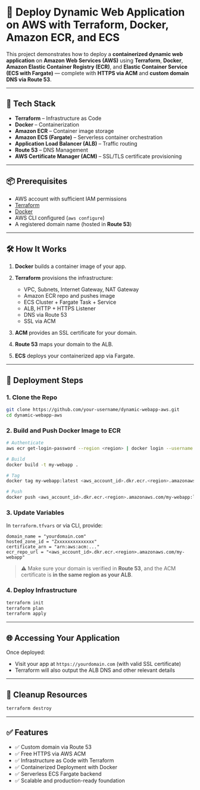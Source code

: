 # 🚀 Deploy Dynamic Web Application on AWS with Terraform, Docker, Amazon ECR, and ECS

This project demonstrates how to deploy a **containerized dynamic web application** on **Amazon Web Services (AWS)** using **Terraform**, **Docker**, **Amazon Elastic Container Registry (ECR)**, and **Elastic Container Service (ECS with Fargate)** — complete with **HTTPS via ACM** and **custom domain DNS via Route 53**.

---

## 🧰 Tech Stack

* **Terraform** – Infrastructure as Code
* **Docker** – Containerization
* **Amazon ECR** – Container image storage
* **Amazon ECS (Fargate)** – Serverless container orchestration
* **Application Load Balancer (ALB)** – Traffic routing
* **Route 53** – DNS Management
* **AWS Certificate Manager (ACM)** – SSL/TLS certificate provisioning

---

## 📦 Prerequisites

* AWS account with sufficient IAM permissions
* [Terraform](https://developer.hashicorp.com/terraform/downloads)
* [Docker](https://docs.docker.com/get-docker/)
* AWS CLI configured (`aws configure`)
* A registered domain name (hosted in **Route 53**)

---

## 🛠️ How It Works

1. **Docker** builds a container image of your app.
2. **Terraform** provisions the infrastructure:

   * VPC, Subnets, Internet Gateway, NAT Gateway
   * Amazon ECR repo and pushes image
   * ECS Cluster + Fargate Task + Service
   * ALB, HTTP + HTTPS Listener
   * DNS via Route 53
   * SSL via ACM
3. **ACM** provides an SSL certificate for your domain.
4. **Route 53** maps your domain to the ALB.
5. **ECS** deploys your containerized app via Fargate.

---

## 🚀 Deployment Steps

### 1. Clone the Repo

```bash
git clone https://github.com/your-username/dynamic-webapp-aws.git
cd dynamic-webapp-aws
```

### 2. Build and Push Docker Image to ECR

```bash
# Authenticate
aws ecr get-login-password --region <region> | docker login --username AWS --password-stdin <aws_account_id>.dkr.ecr.<region>.amazonaws.com

# Build
docker build -t my-webapp .

# Tag
docker tag my-webapp:latest <aws_account_id>.dkr.ecr.<region>.amazonaws.com/my-webapp:latest

# Push
docker push <aws_account_id>.dkr.ecr.<region>.amazonaws.com/my-webapp:latest
```

### 3. Update Variables

In `terraform.tfvars` or via CLI, provide:

```hcl
domain_name = "yourdomain.com"
hosted_zone_id = "Zxxxxxxxxxxxxxx"
certificate_arn = "arn:aws:acm:..."
ecr_repo_url = "<aws_account_id>.dkr.ecr.<region>.amazonaws.com/my-webapp"
```

> ⚠️ Make sure your domain is verified in **Route 53**, and the ACM certificate is **in the same region as your ALB**.

### 4. Deploy Infrastructure

```bash
terraform init
terraform plan
terraform apply
```

---

## 🌐 Accessing Your Application

Once deployed:

* Visit your app at `https://yourdomain.com` (with valid SSL certificate)
* Terraform will also output the ALB DNS and other relevant details

---

## 🧼 Cleanup Resources

```bash
terraform destroy
```

---

## ✅ Features

* ✅ Custom domain via Route 53
* ✅ Free HTTPS via AWS ACM
* ✅ Infrastructure as Code with Terraform
* ✅ Containerized Deployment with Docker
* ✅ Serverless ECS Fargate backend
* ✅ Scalable and production-ready foundation


